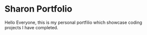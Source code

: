 # Sharon Portfolio 

Hello Everyone, this is my personal portfilio which showcase coding projects I have completed. 
